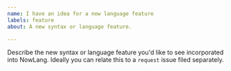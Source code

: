 ```yaml
---
name: I have an idea for a new language feature
labels: feature
about: A new syntax or language feature.

---
```


Describe the new syntax or language feature you'd like to see incorporated into
NowLang. Ideally you can relate this to a `request` issue filed separately.
